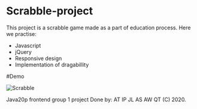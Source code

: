# Scrabble-project

This project is a scrabble game made as a part of education process. Here we practise:
- Javascript
- jQuery
- Responsive design
- Implementation of dragabillity


#Demo

![Scrabble](https://user-images.githubusercontent.com/72065138/111881382-80051c00-89b0-11eb-87d1-7a58de16daee.gif)










Java20p  frontend group 1 project
Done by:
AT
IP
JL
AS
AW
QT
(C) 2020.
